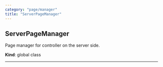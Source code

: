 ```yaml
---
category: "page/manager"
title: "ServerPageManager"
---
```


## ServerPageManager&nbsp;<a name="ServerPageManager" href="https://github.com/seznam/IMA.js-core/tree/0.16.6/page/manager/ServerPageManager.js#L11" target="_blank"><span class="icon"><i class="fas fa-external-link-alt fa-xs"></i></span></a>
Page manager for controller on the server side.

**Kind**: global class  

* * *

